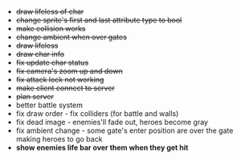 * ~~draw lifeless of char~~
* ~~change sprite's first and last attribute type to bool~~
* ~~make collision works~~
* ~~change ambient when over gates~~
* ~~draw lifeless~~
* ~~draw char info~~
* ~~fix update char status~~
* ~~fix camera's zoom up and down~~
* ~~fix attack lock not working~~
* ~~make client connect to server~~
* ~~plan server~~
* better battle system
* fix draw order - fix colliders (for battle and walls)
* fix dead image - enemies'll fade out, heroes become gray
* fix ambient change - some gate's enter position are over the gate making heroes to go back
* **show enemies life bar over them when they get hit**